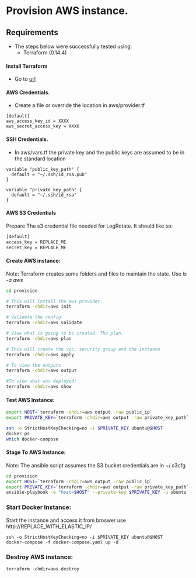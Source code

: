 # Provision AWS instance.

## Requirements 

- The steps below were successfully tested using:
    - Terraform (0.14.4)

#### Install Terraform

- Go to [url](https://learn.hashicorp.com/tutorials/terraform/install-cli)

#### AWS Credentials.
- Create a file or override the location in aws/provider.tf

```
[default]
aws_access_key_id = XXXX
aws_secret_access_key = XXXX
```
#### SSH Credentials.
- In aws/vars.tf the private key and the public keys are assumed to be in the standard location

```
variable "public_key_path" {
  default = "~/.ssh/id_rsa.pub"
}

variable "private_key_path" {
  default = "~/.ssh/id_rsa"
}

```

#### AWS S3 Credentials

Prepare The s3 credential file needed for LogRotate. It should like so:

```sh
[default]
access_key = REPLACE_ME
secret_key = REPLACE_ME

```

#### Create AWS instance: 

Note: Terraform creates some folders and files to maintain the state. Use <i>ls -a aws</i>

```sh
cd provision

# This will install the aws provider. 
terraform -chdir=aws init

# Validate the config
terraform -chdir=aws validate

# View what is going to be created. The plan.
terraform -chdir=aws plan

# This will create the vpc, security group and the instance
terraform -chdir=aws apply

# To view the outputs
terraform -chdir=aws output 

#To view what was deployed:
terraform -chdir=aws show 

```

#### Test AWS Instance: 

```sh
export HOST=`terraform -chdir=aws output -raw public_ip`
export PRIVATE_KEY=`terraform -chdir=aws output -raw private_key_path`

ssh -o StrictHostKeyChecking=no -i $PRIVATE_KEY ubuntu@$HOST
docker ps
which docker-compose
```

#### Stage To AWS Instance: 

Note: The ansible script assumes the S3 bucket credentials are in ~/.s3cfg 

```sh
cd provision
export HOST=`terraform -chdir=aws output -raw public_ip`
export PRIVATE_KEY=`terraform -chdir=aws output -raw private_key_path`
ansible-playbook -e "host=$HOST" --private-key $PRIVATE_KEY -u ubuntu -i "$HOST," stage.yaml
```

### Start Docker Instance: 

Start the instance and access it from broswer use http://REPLACE_WITH_ELASTIC_IP/

```
ssh -o StrictHostKeyChecking=no -i $PRIVATE_KEY ubuntu@$HOST
docker-compose -f docker-compose.yaml up -d

```

### Destroy AWS instance:
```
terraform -chdir=aws destroy
```


